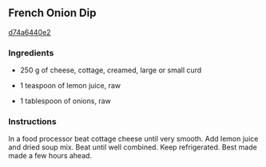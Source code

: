 ## French Onion Dip

[d74a6440e2](http://www.food.com/recipe/french-onion-dip-176793)

### Ingredients

 - 250 g of cheese, cottage, creamed, large or small curd

 - 1 teaspoon of lemon juice, raw

 - 1 tablespoon of onions, raw

### Instructions

In a food processor beat cottage cheese until very smooth. Add lemon juice and dried soup mix. Beat until well combined. Keep refrigerated. Best made made a few hours ahead.